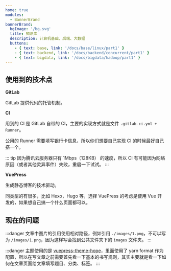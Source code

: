 ```yaml
---
home: true
modules:
  - BannerBrand
bannerBrand:
  bgImage: '/bg.svg'
  title: 知识库
  description: 计算机基础、后端、大数据
  buttons:
    - { text: base, link: '/docs/base/linux/part1' }
    - { text: backend, link: '/docs/backend/concurrent/part1' }
    - { text: bigdata, link: '/docs/bigdata/hadoop/part1' }
---
```


## 使用到的技术点

**GitLab**

GitLab 提供代码的托管机制。

**CI**

用到的 CI 是 GitLab 自带的 CI，主要的实现方式就是文件 `.gitlab-ci.yml + Runner`。

公用的 Runner 需要填写银行卡信息，所以你们想要自己实现 CI 的时候最好自己搭一个。

::: tip
因为腾讯云服务器只有 1Mbps（128KB） 的速度，所以 CI 有可能因为网络原因（或者其他灵异事件）失败，重启一下试试。
:::

**VuePress**

生成静态博客的技术驱动。

同类型的有很多，比如 Hexo，Hugo 等，选择 VuePress 的考虑是使用 Vue 开发的，如果想自己搞一个什么页面都可以。

## 现在的问题

:::danger
文章中图片的引用使用相对路径，例如引用 `./images/1.png`，不可以写为 `/images/1.png`，因为这样写会找到公共文件夹下的 `images` 文件夹。
:::

:::danger
主题使用的是 [vuepress-theme-hope](https://vuepress-theme-hope.github.io/zh/)，里面使用了 yarn format 作为配置，所以在写文章之前需要首先看一下基本的书写规则，其实主要就是看一下如何在文章页面给文章填写题目、分类、标签。
:::
